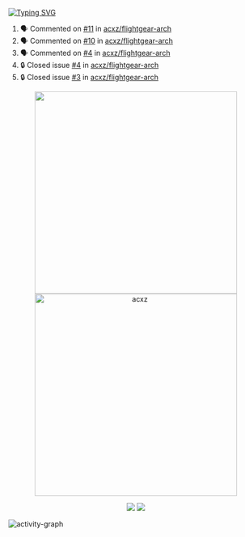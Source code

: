 [![Typing SVG](https://readme-typing-svg.herokuapp.com?size=16&color=AFFFA3&multiline=true&height=75&lines=contributing+to+robotics%2Fae%2Fml%2Fgpu;packaging+it+for+archlinux;ricer)](https://git.io/typing-svg)

<!--START_SECTION:activity-->
1. 🗣 Commented on [#11](https://github.com/acxz/flightgear-arch/issues/11#issuecomment-1872656483) in [acxz/flightgear-arch](https://github.com/acxz/flightgear-arch)
2. 🗣 Commented on [#10](https://github.com/acxz/flightgear-arch/issues/10#issuecomment-1872656296) in [acxz/flightgear-arch](https://github.com/acxz/flightgear-arch)
3. 🗣 Commented on [#4](https://github.com/acxz/flightgear-arch/issues/4#issuecomment-1872656087) in [acxz/flightgear-arch](https://github.com/acxz/flightgear-arch)
4. 🔒 Closed issue [#4](https://github.com/acxz/flightgear-arch/issues/4) in [acxz/flightgear-arch](https://github.com/acxz/flightgear-arch)
5. 🔒 Closed issue [#3](https://github.com/acxz/flightgear-arch/issues/3) in [acxz/flightgear-arch](https://github.com/acxz/flightgear-arch)
<!--END_SECTION:activity-->

<p align="center">
  <img width="400em" src=https://github-readme-stats.vercel.app/api?username=acxz&include_all_commits=true&show_icons=true />
  <img width="400em" src="https://github-readme-streak-stats.herokuapp.com/?user=acxz&" alt="acxz" />
</p>

<p align="center">
  <img src=https://github-readme-stats.vercel.app/api/top-langs/?username=acxz&layout=compact />
  <img src=https://github-profile-trophy.vercel.app/?username=acxz&row=2&column=4 />
</p>

![activity-graph](https://github-readme-activity-graph.vercel.app/graph?username=acxz&bg_color=053c4a&color=ffffff&line=76c533&point=8f2fe1&area=true&hide_border=true&hide_title=true)

